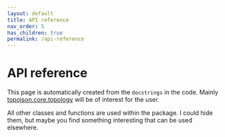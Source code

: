 ```yaml
---
layout: default
title: API reference
nav_order: 5
has_children: true
permalink: /api-reference
--- 
```



# API reference

This page is automatically created from the `docstrings` in the code. 
Mainly [topojson.core.topology]({{site.baseurl}}/api/topojson.core.topology.html) will be of interest for the user.

All other classes and functions are used within the package. I could hide them, but maybe you find something interesting that can be used elsewhere.
